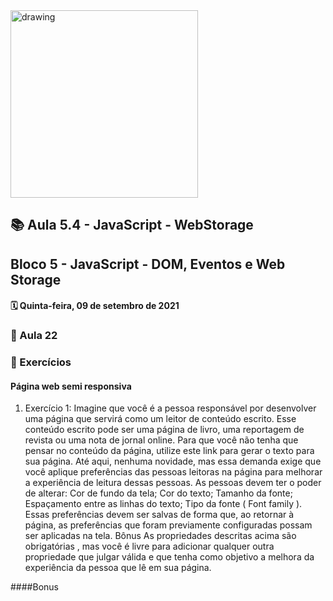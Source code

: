 <img src="https://user-images.githubusercontent.com/87394535/129942939-007fc304-2ac0-431d-b018-685951e5750f.png" alt="drawing" width="300"/>

## 📚 Aula 5.4 - JavaScript - WebStorage
## Bloco 5 - JavaScript - DOM, Eventos e Web Storage
#### 🗓️ Quinta-feira, 09 de setembro de 2021 

### 📖 Aula 22 
### 📓 Exercícios
#### Página web semi responsiva
1.  Exercício 1:
Imagine que você é a pessoa responsável por desenvolver uma página que servirá como um leitor de conteúdo escrito.
Esse conteúdo escrito pode ser uma página de livro, uma reportagem de revista ou uma nota de jornal online. Para que você não tenha que pensar no conteúdo da página, utilize este link para gerar o texto para sua página.
Até aqui, nenhuma novidade, mas essa demanda exige que você aplique preferências das pessoas leitoras na página para melhorar a experiência de leitura dessas pessoas.
As pessoas devem ter o poder de alterar:
Cor de fundo da tela;
Cor do texto;
Tamanho da fonte;
Espaçamento entre as linhas do texto;
Tipo da fonte ( Font family ).
Essas preferências devem ser salvas de forma que, ao retornar à página, as preferências que foram previamente configuradas possam ser aplicadas na tela.
Bônus
As propriedades descritas acima são obrigatórias , mas você é livre para adicionar qualquer outra propriedade que julgar válida e que tenha como objetivo a melhora da experiência da pessoa que lê em sua página.




####Bonus

